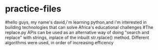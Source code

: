 # practice-files
#hello guys, my name's david,i'm learning python,and i'm interested in building technologies that can solve Africa's educational challenges
#The replace.py APis can be used as an alternative way of doing "search and replace" with strings, inplace of the inbuilt str.rplace() method.
Different algorithms were used, in order of increasing efficency
